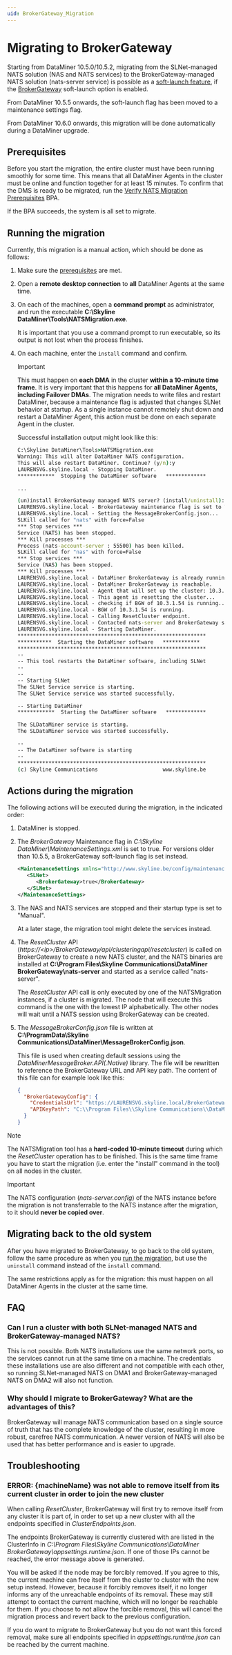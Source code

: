 ```yaml
---
uid: BrokerGateway_Migration
---
```


# Migrating to BrokerGateway

Starting from DataMiner 10.5.0/10.5.2, migrating from the SLNet-managed NATS solution (NAS and NATS services) to the BrokerGateway-managed NATS solution (nats-server service) is possible as a [soft-launch feature](xref:SoftLaunchOptions), if the [BrokerGateway](xref:Overview_of_Soft_Launch_Options#brokergateway) soft-launch option is enabled. 

From DataMiner 10.5.5 onwards, the soft-launch flag has been moved to a maintenance settings flag.

From DataMiner 10.6.0 onwards, this migration will be done automatically during a DataMiner upgrade.

## Prerequisites

Before you start the migration, the entire cluster must have been running smoothly for some time. This means that all DataMiner Agents in the cluster must be online and function together for at least 15 minutes. To confirm that the DMS is ready to be migrated, run the [Verify NATS Migration Prerequisites](xref:BPA_NATS_Migration_Prerequisites) BPA.

If the BPA succeeds, the system is all set to migrate.

## Running the migration

Currently, this migration is a manual action, which should be done as follows:

1. Make sure the [prerequisites](#prerequisites) are met.

1. Open a **remote desktop connection** to **all** DataMiner Agents at the same time.

1. On each of the machines, open a **command prompt** as administrator, and run the executable **C:\Skyline DataMiner\Tools\NATSMigration.exe**.

   It is important that you use a command prompt to run executable, so its output is not lost when the process finishes.

1. On each machine, enter the `install` command and confirm.

   > [!IMPORTANT]
   > This must happen on **each DMA** in the cluster **within a 10-minute time frame**. It is very important that this happens for **all DataMiner Agents, including Failover DMAs**. The migration needs to write files and restart DataMiner, because a maintenance flag is adjusted that changes SLNet behavior at startup. As a single instance cannot remotely shut down and restart a DataMiner Agent, this action must be done on each separate Agent in the cluster.

   Successful installation output might look like this:

   ```cmd
   C:\Skyline DataMiner\Tools>NATSMigration.exe
   Warning: This will alter DataMiner NATS configuration.
   This will also restart DataMiner. Continue? (y/n):y
   LAURENSVG.skyline.local - Stopping DataMiner.
   ************  Stopping the DataMiner software   *************

   ...

   (un)install BrokerGateway managed NATS server? (install/uninstall):install
   LAURENSVG.skyline.local - BrokerGateway maintenance flag is set to True.
   LAURENSVG.skyline.local - Setting the MessageBrokerConfig.json...
   SLKill called for "nats" with force=False
   *** Stop services ***
   Service (NATS) has been stopped.
   *** Kill processes ***
   Process (nats-account-server : 55500) has been killed.
   SLKill called for "nas" with force=False
   *** Stop services ***
   Service (NAS) has been stopped.
   *** Kill processes ***
   LAURENSVG.skyline.local - DataMiner BrokerGateway is already running.
   LAURENSVG.skyline.local - DataMiner BrokerGateway is reachable.
   LAURENSVG.skyline.local - Agent that will set up the cluster: 10.3.1.54
   LAURENSVG.skyline.local - This agent is resetting the cluster...
   LAURENSVG.skyline.local - checking if BGW of 10.3.1.54 is running...
   LAURENSVG.skyline.local - BGW of 10.3.1.54 is running.
   LAURENSVG.skyline.local - Calling ResetCluster endpoint.
   LAURENSVG.skyline.local - Contacted nats-server and BrokerGateway successfully!
   LAURENSVG.skyline.local - Starting DataMiner.
   *************************************************************
   ***********  Starting the DataMiner software   ************
   *************************************************************
   --
   -- This tool restarts the DataMiner software, including SLNet
   --
   --
   -- Starting SLNet
   The SLNet Service service is starting.
   The SLNet Service service was started successfully.

   -- Starting DataMiner
   ************  Starting the DataMiner software   *************

   The SLDataMiner service is starting.
   The SLDataMiner service was started successfully.

   --
   -- The DataMiner software is starting
   --
   *************************************************************
   (c) Skyline Communications                     www.skyline.be
   ```

## Actions during the migration

The following actions will be executed during the migration, in the indicated order:

1. DataMiner is stopped.

1. The *BrokerGateway* Maintenance flag in *C:\Skyline DataMiner\MaintenanceSettings.xml* is set to true.
   For versions older than 10.5.5, a BrokerGateway soft-launch flag is set instead.

   ```xml
   <MaintenanceSettings xmlns="http://www.skyline.be/config/maintenancesettings">
      <SLNet>
         <BrokerGateway>true</BrokerGateway>
      </SLNet>
   </MaintenanceSettings>
   ```

1. The NAS and NATS services are stopped and their startup type is set to "Manual".

   At a later stage, the migration tool might delete the services instead.

1. The *ResetCluster* API (*https://\<ip\>/BrokerGateway/api/clusteringapi/resetcluster*) is called on BrokerGateway to create a new NATS cluster, and the NATS binaries are installed at **C:\Program Files\Skyline Communications\DataMiner BrokerGateway\nats-server** and started as a service called "nats-server".

   The *ResetCluster* API call is only executed by one of the NATSMigration instances, if a cluster is migrated. The node that will execute this command is the one with the lowest IP alphabetically. The other nodes will wait until a NATS session using BrokerGateway can be created.

1. The *MessageBrokerConfig.json* file is written at **C:\ProgramData\Skyline Communications\DataMiner\MessageBrokerConfig.json**.

   This file is used when creating default sessions using the *DataMinerMessageBroker.API(.Native)* library. The file will be rewritten to reference the BrokerGateway URL and API key path. The content of this file can for example look like this:

   ```json
   {
     "BrokerGatewayConfig": {
       "CredentialsUrl": "https://LAURENSVG.skyline.local/BrokerGateway/api/natsconnection/getnatsconnectiondetails",
       "APIKeyPath": "C:\\Program Files\\Skyline Communications\\DataMiner BrokerGateway\\appsettings.runtime.json"
     }
   }
   ```

> [!NOTE]
> The NATSMigration tool has a **hard-coded 10-minute timeout** during which the *ResetCluster* operation has to be finished. This is the same time frame you have to start the migration (i.e. enter the "install" command in the tool) on all nodes in the cluster.

> [!IMPORTANT]
> The NATS configuration (*nats-server.config*) of the NATS instance before the migration is not transferrable to the NATS instance after the migration, to it should **never be copied over**.

## Migrating back to the old system

After you have migrated to BrokerGateway, to go back to the old system, follow the same procedure as when you [run the migration](#migrating-to-brokergateway), but use the `uninstall` command instead of the `install` command.

The same restrictions apply as for the migration: this must happen on all DataMiner Agents in the cluster at the same time.

## FAQ

### Can I run a cluster with both SLNet-managed NATS and BrokerGateway-managed NATS?

This is not possible. Both NATS installations use the same network ports, so the services cannot run at the same time on a machine. The credentials these installations use are also different and not compatible with each other, so running SLNet-managed NATS on DMA1 and BrokerGateway-managed NATS on DMA2 will also not function.

### Why should I migrate to BrokerGateway? What are the advantages of this?

BrokerGateway will manage NATS communication based on a single source of truth that has the complete knowledge of the cluster, resulting in more robust, carefree NATS communication. A newer version of NATS will also be used that has better performance and is easier to upgrade.

## Troubleshooting

### ERROR: {machineName} was not able to remove itself from its current cluster in order to join the new cluster

When calling *ResetCluster*, BrokerGateway will first try to remove itself from any cluster it is part of, in order to set up a new cluster with all the endpoints specified in *ClusterEndpoints.json*.

The endpoints BrokerGateway is currently clustered with are listed in the ClusterInfo in *C:\Program Files\Skyline Communications\DataMiner BrokerGateway\appsettings.runtime.json*. If one of those IPs cannot be reached, the error message above is generated.

You will be asked if the node may be forcibly removed. If you agree to this, the current machine can free itself from the cluster to cluster with the new setup instead. However, because it forcibly removes itself, it no longer informs any of the unreachable endpoints of its removal. These may still attempt to contact the current machine, which will no longer be reachable for them. If you choose to not allow the forcible removal, this will cancel the migration process and revert back to the previous configuration.<!-- RN 40991 -->

If you do want to migrate to BrokerGateway but you do not want this forced removal, make sure all endpoints specified in *appsettings.runtime.json* can be reached by the current machine.
